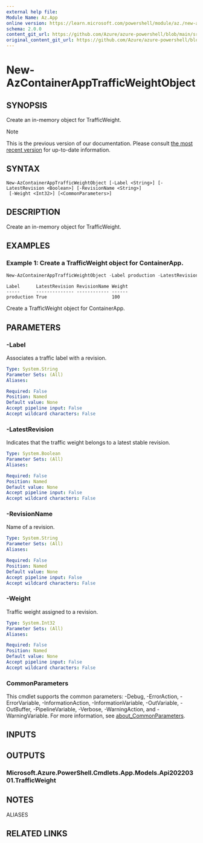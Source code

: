 ```yaml
---
external help file:
Module Name: Az.App
online version: https://learn.microsoft.com/powershell/module/az./new-azcontainerapptrafficweightobject
schema: 2.0.0
content_git_url: https://github.com/Azure/azure-powershell/blob/main/src/App/help/New-AzContainerAppTrafficWeightObject.md
original_content_git_url: https://github.com/Azure/azure-powershell/blob/main/src/App/help/New-AzContainerAppTrafficWeightObject.md
---
```


# New-AzContainerAppTrafficWeightObject

## SYNOPSIS
Create an in-memory object for TrafficWeight.

> [!NOTE]
>This is the previous version of our documentation. Please consult [the most recent version](/powershell/module/az.app/new-azcontainerapptrafficweightobject) for up-to-date information.

## SYNTAX

```
New-AzContainerAppTrafficWeightObject [-Label <String>] [-LatestRevision <Boolean>] [-RevisionName <String>]
 [-Weight <Int32>] [<CommonParameters>]
```

## DESCRIPTION
Create an in-memory object for TrafficWeight.

## EXAMPLES

### Example 1: Create a TrafficWeight object for ContainerApp.
```powershell
New-AzContainerAppTrafficWeightObject -Label production -LatestRevision:$True -Weight 100
```

```output
Label      LatestRevision RevisionName Weight
-----      -------------- ------------ ------
production True                        100
```

Create a TrafficWeight object for ContainerApp.

## PARAMETERS

### -Label
Associates a traffic label with a revision.

```yaml
Type: System.String
Parameter Sets: (All)
Aliases:

Required: False
Position: Named
Default value: None
Accept pipeline input: False
Accept wildcard characters: False
```

### -LatestRevision
Indicates that the traffic weight belongs to a latest stable revision.

```yaml
Type: System.Boolean
Parameter Sets: (All)
Aliases:

Required: False
Position: Named
Default value: None
Accept pipeline input: False
Accept wildcard characters: False
```

### -RevisionName
Name of a revision.

```yaml
Type: System.String
Parameter Sets: (All)
Aliases:

Required: False
Position: Named
Default value: None
Accept pipeline input: False
Accept wildcard characters: False
```

### -Weight
Traffic weight assigned to a revision.

```yaml
Type: System.Int32
Parameter Sets: (All)
Aliases:

Required: False
Position: Named
Default value: None
Accept pipeline input: False
Accept wildcard characters: False
```

### CommonParameters
This cmdlet supports the common parameters: -Debug, -ErrorAction, -ErrorVariable, -InformationAction, -InformationVariable, -OutVariable, -OutBuffer, -PipelineVariable, -Verbose, -WarningAction, and -WarningVariable. For more information, see [about_CommonParameters](http://go.microsoft.com/fwlink/?LinkID=113216).

## INPUTS

## OUTPUTS

### Microsoft.Azure.PowerShell.Cmdlets.App.Models.Api20220301.TrafficWeight

## NOTES

ALIASES

## RELATED LINKS

